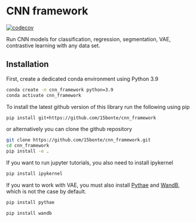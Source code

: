 # CNN framework

[![codecov](https://codecov.io/gh/15bonte/cnn_framework/branch/main/graph/badge.svg)](https://codecov.io/gh/15bonte/cnn_framework)

Run CNN models for classification, regression, segmentation, VAE, contrastive learning with any data set.

## Installation

First, create a dedicated conda environment using Python 3.9

```bash
conda create -n cnn_framework python=3.9
conda activate cnn_framework
```

To install the latest github version of this library run the following using pip

```bash
pip install git+https://github.com/15bonte/cnn_framework
```

or alternatively you can clone the github repository

```bash
git clone https://github.com/15bonte/cnn_framework.git
cd cnn_framework
pip install -e .
```

If you want to run jupyter tutorials, you also need to install ipykernel

```bash
pip install ipykernel
```

If you want to work with VAE, you must also install [Pythae](https://github.com/clementchadebec/benchmark_VAE/tree/main) and [WandB](https://wandb.ai/home), which is not the case by default.

```bash
pip install pythae
```

```bash
pip install wandb
```
